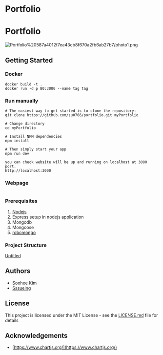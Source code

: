 # Portfolio

# **Portfolio**

![Portfolio%20587a4012f7ea43cb8f670a2fb6ab27b7/photo1.png](Portfolio%20587a4012f7ea43cb8f670a2fb6ab27b7/photo1.png)

## **Getting Started**

### Docker

```
docker build -t .
docker run -d p 80:3000 --name tag tag
```

### Run manually

```
# The easiest way to get started is to clone the repository:
git clone https://github.com/su0766/portfolio.git myPortfolio

# Change directory
cd myPortfolio

# Install NPM dependencies
npm install

# Then simply start your app
npm run dev

you can check website will be up and running on localhost at 3000 port.
http://localhost:3000

```

### Webpage

```

```

### **Prerequisites**

1. [Nodejs](https://nodejs.org/en/download) 
2. Express setup in nodejs application
3. Mongodb
4. Mongoose
5. [robomongo](https://robomongo.org/download)

### **Project Structure**

[Untitled](https://www.notion.so/b75981473efd4c92908053d28b326add)

## **Authors**

- [Soohee Kim](https://github.com/su0766)
- [Sssueing](https://github.com/sooheekim96)

## **License**

This project is licensed under the MIT License - see the [LICENSE.md](https://github.com/hiralyshah/chartjs_mongoose_mongoDB/blob/master/LICENSE.md) file for details

## **Acknowledgements**

- [https://www.chartjs.org/](https://www.chartjs.org/)